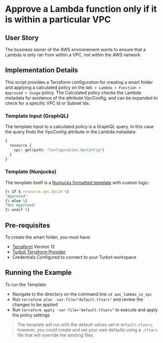 # Approve a Lambda function only if it is within a particular VPC

## User Story
The business owner of the AWS environement wants to ensure that a Lambda is only ran from within a VPC, not within the AWS network

## Implementation Details
This script provides a Terraform configuration for creating a smart folder and applying a calculated policy on the `AWS > Lambda > Function > Approved > Usage` policy.  The Calculated policy checks the Lambda metadata for existence of the attribute VpcConfig, and can be expanded to check for a specific VPC Id or Subnet Ids.

### Template Input (GraphQL)
The template input to a calculated policy is a GraphQL query.  In this case the query finds the VpcConfig attribute in the Lambda metadata:
```graphql
{
  resource {
    vpc: get(path: "Configuration.VpcConfig")
  }
}
```
### Template (Nunjucks)
The template itself is a [Nunjucks formatted template](https://mozilla.github.io/nunjucks/templating.html) with custom logic:
```js
{% if $.resource.vpc.VpcId %}
"Approved"
{% else %}
"Not Approved"
{% endif %}
```

## Pre-requisites

To create the smart folder, you must have:
- [Terraform](https://www.terraform.io) Version 12
- [Turbot Terraform Provider](https://turbot.com/v5/docs/reference/terraform)
- Credentials Configured to connect to your Turbot workspace

## Running the Example

To run the Template:
- Navigate to the directory on the command line `cd aws_lambda_in_vpc`
- Run `terraform plan -var-file="default.tfvars"` and review the changes to be applied
- Run `terraform apply -var-file="default.tfvars"` to execute and apply the policy settings

> The template will run with the default values set in `default.tfvars`; however, you could create and set your own defaults using a `.tfvars` file that will override the existing files.